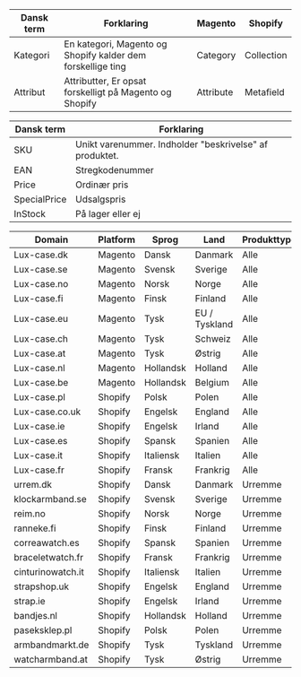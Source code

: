 | Dansk term   | Forklaring | Magento | Shopify |
|--------------|------------------|-----------------|-----------------------------------------------|
| Kategori     | En kategori, Magento og Shopify kalder dem forskellige ting | Category | Collection |
| Attribut     | Attributter, Er opsat forskelligt på Magento og Shopify | Attribute | Metafield |

| Dansk term   | Forklaring |
|--------------|------------------|
| SKU     | Unikt varenummer. Indholder "beskrivelse" af produktet. |
| EAN | Stregkodenummer |
| Price | Ordinær pris |
| SpecialPrice | Udsalgspris |
| InStock | På lager eller ej |


| Domain   | Platform | Sprog | Land | Produkttyper
|-------------|---------|---------|---------|---------|
| Lux-case.dk | Magento | Dansk | Danmark | Alle
| Lux-case.se | Magento | Svensk | Sverige | Alle
| Lux-case.no | Magento | Norsk | Norge | Alle
| Lux-case.fi | Magento | Finsk | Finland | Alle
| Lux-case.eu | Magento | Tysk | EU / Tyskland | Alle
| Lux-case.ch | Magento | Tysk | Schweiz | Alle
| Lux-case.at | Magento | Tysk | Østrig | Alle
| Lux-case.nl | Magento | Hollandsk | Holland | Alle
| Lux-case.be | Magento | Hollandsk | Belgium | Alle
| Lux-case.pl | Shopify | Polsk | Polen | Alle
| Lux-case.co.uk | Shopify | Engelsk | England | Alle
| Lux-case.ie | Shopify | Engelsk | Irland | Alle
| Lux-case.es | Shopify | Spansk | Spanien | Alle
| Lux-case.it | Shopify | Italiensk | Italien | Alle
| Lux-case.fr | Shopify | Fransk | Frankrig | Alle
| urrem.dk | Shopify | Dansk | Danmark | Urremme
| klockarmband.se | Shopify | Svensk | Sverige | Urremme
| reim.no | Shopify | Norsk | Norge | Urremme
| ranneke.fi | Shopify | Finsk | Finland | Urremme
| correawatch.es | Shopify | Spansk | Spanien | Urremme
| braceletwatch.fr | Shopify | Fransk | Frankrig | Urremme
| cinturinowatch.it | Shopify | Italiensk | Italien | Urremme
| strapshop.uk | Shopify | Engelsk | England | Urremme
| strap.ie | Shopify | Engelsk | Irland | Urremme
| bandjes.nl | Shopify | Hollandsk | Holland | Urremme
| paseksklep.pl | Shopify | Polsk | Polen | Urremme
| armbandmarkt.de | Shopify | Tysk | Tyskland | Urremme
| watcharmband.at | Shopify | Tysk | Østrig | Urremme


